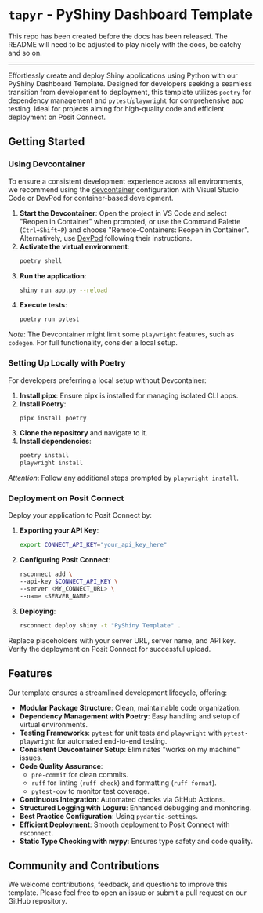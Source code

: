 # `tapyr` - PyShiny Dashboard Template

This repo has been created before the docs has been released.
The README will need to be adjusted to play nicely with the docs, be catchy and so on.


---

Effortlessly create and deploy Shiny applications using Python with our PyShiny Dashboard Template.
Designed for developers seeking a seamless transition from development to deployment, this template utilizes `poetry` for dependency management and `pytest`/`playwright` for comprehensive app testing.
Ideal for projects aiming for high-quality code and efficient deployment on Posit Connect.

## Getting Started

### Using Devcontainer

To ensure a consistent development experience across all environments, we recommend using the [devcontainer](https://code.visualstudio.com/docs/remote/containers) configuration with Visual Studio Code or DevPod for container-based development.

1. **Start the Devcontainer**: Open the project in VS Code and select "Reopen in Container" when prompted, or use the Command Palette (`Ctrl+Shift+P`) and choose "Remote-Containers: Reopen in Container". Alternatively, use [DevPod](https://devpod.sh/) following their instructions.
2. **Activate the virtual environment**:
   ```sh
   poetry shell
   ```
3. **Run the application**:
   ```sh
   shiny run app.py --reload
   ```
4. **Execute tests**:
   ```sh
   poetry run pytest
   ```

*Note*: The Devcontainer might limit some `playwright` features, such as `codegen`. For full functionality, consider a local setup.

### Setting Up Locally with Poetry

For developers preferring a local setup without Devcontainer:

1. **Install pipx**: Ensure pipx is installed for managing isolated CLI apps.
2. **Install Poetry**:
   ```sh
   pipx install poetry
   ```
3. **Clone the repository** and navigate to it.
4. **Install dependencies**:
   ```sh
   poetry install
   playwright install
   ```

*Attention*: Follow any additional steps prompted by `playwright install`.

### Deployment on Posit Connect

Deploy your application to Posit Connect by:

1. **Exporting your API Key**:
   ```sh
   export CONNECT_API_KEY="your_api_key_here"
   ```
2. **Configuring Posit Connect**:
   ```sh
   rsconnect add \
   --api-key $CONNECT_API_KEY \
   --server <MY_CONNECT_URL> \
   --name <SERVER_NAME>
   ```
3. **Deploying**:
   ```sh
   rsconnect deploy shiny -t "PyShiny Template" .
   ```

Replace placeholders with your server URL, server name, and API key. Verify the deployment on Posit Connect for successful upload.

## Features

Our template ensures a streamlined development lifecycle, offering:

- **Modular Package Structure**: Clean, maintainable code organization.
- **Dependency Management with Poetry**: Easy handling and setup of virtual environments.
- **Testing Frameworks**: `pytest` for unit tests and `playwright` with `pytest-playwright` for automated end-to-end testing.
- **Consistent Devcontainer Setup**: Eliminates "works on my machine" issues.
- **Code Quality Assurance**:
  - `pre-commit` for clean commits.
  - `ruff` for linting (`ruff check`) and formatting (`ruff format`).
  - `pytest-cov` to monitor test coverage.
- **Continuous Integration**: Automated checks via GitHub Actions.
- **Structured Logging with Loguru**: Enhanced debugging and monitoring.
- **Best Practice Configuration**: Using `pydantic-settings`.
- **Efficient Deployment**: Smooth deployment to Posit Connect with `rsconnect`.
- **Static Type Checking with mypy**: Ensures type safety and code quality.

## Community and Contributions

We welcome contributions, feedback, and questions to improve this template. Please feel free to open an issue or submit a pull request on our GitHub repository.
